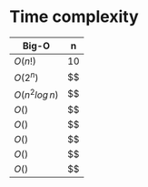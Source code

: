 # Time complexity
|Big-O|n|
|-----|-----|
|$O(n!)$|$10$|
|$O(2^{n})$|$$|
|$O(n^{2}log\,n)$|$$|
|$O()$|$$|
|$O()$|$$|
|$O()$|$$|
|$O()$|$$|
|$O()$|$$|
